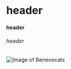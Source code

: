 # header
#### header
###### header

![Image of Benevocats](https://octodex.github.com/images/benevocats.png)
